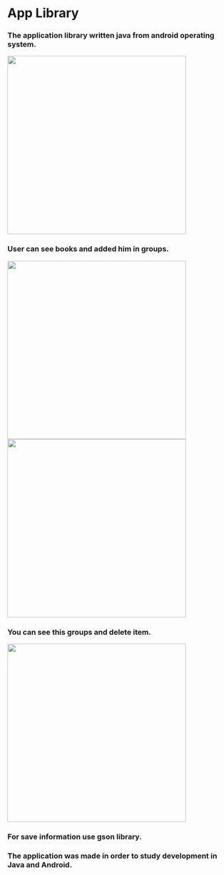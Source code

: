 # App Library

### The application library written java from android operating system. 

<img src="https://i.ibb.co/BzSqRLZ/device-2021-10-04-152312.png" width="400"/>

### User can see books and added him in groups.

<img src="https://i.ibb.co/KxHYDsp/device-2021-10-04-152624.png" width="400"/>
<img src="https://i.ibb.co/T4JHw95/device-2021-10-04-152804.png" width="400"/>

### You can see this groups and delete item. 

<img src="https://i.ibb.co/8NKLM3S/device-2021-10-04-153621.png" width="400"/>

### For save information use gson library.
### The application was made in order to study development in Java and Android.
